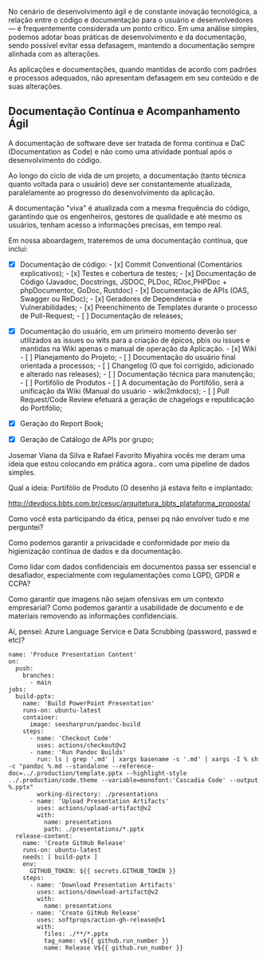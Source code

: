 No cenário de desenvolvimento ágil e de constante inovação tecnológica, a relação entre o código e documentação  para o usuário e desenvolvedores — é frequentemente considerada um ponto crítico.
Em uma análise simples, podemos adotar boas práticas de desenvolvimento e da documentação, sendo possível evitar essa defasagem, mantendo a documentação sempre alinhada com as alterações.

As aplicações e documentações, quando mantidas de acordo com padrões e processos adequados, não apresentam defasagem em seu conteúdo e de suas alterações.

## Documentação Contínua e Acompanhamento Ágil
A documentação de software deve ser tratada de forma contínua e DaC (Documentation as Code)  e não como uma atividade pontual após o desenvolvimento do código. 

Ao longo do ciclo de vida de um projeto, a documentação (tanto técnica quanto voltada para o usuário) deve ser constantemente atualizada, paralelamente ao progresso do desenvolvimento da aplicação.

A documentação "viva" é atualizada com a mesma frequência do código, garantindo que os engenheiros, gestores de qualidade e até mesmo os usuários, tenham acesso a informações precisas, em tempo real. 

Em nossa aboardagem, trateremos de uma documentação contínua, que inclui:

- [x] Documentação de código:
      - [x] Commit Conventional (Comentários explicativos);
      - [x] Testes e cobertura de testes;
      - [x] Documentação de Código (Javadoc, Docstrings, JSDOC, PLDoc, RDoc,PHPDoc + phpDocumentor, GoDoc, Rustdoc)
      - [x] Documentação de APIs (OAS, Swagger ou ReDoc);
      - [x] Geradores de Dependencia e Vulnerabilidades;
      - [x] Preenchimento de Templates durante o processo de Pull-Request;
      - [ ] Documentação de releases;

- [x] Documentação do usuário, em um primeiro momento deverão ser utilizados as issues ou wits para a criação de épicos, pbis ou issues e mantidas na Wiki apenas o manual de operação da Aplicação.
      - [x] Wiki
      - [ ] Planejamento do Projeto;
      - [ ] Documentação do usuário final orientada a processos;
      - [ ] Changelog (O que foi corrigido, adicionado e alterado nas releases);
      - [ ] Documentação técnica para manutenção;
      - [ ] Portifólio de Produtos
      - [ ] A documentação do Portifólio, será a unificação da Wiki (Manual do usuário - wiki2mkdocs);
      - [ ] Pull Request/Code Review efetuará a geração de chagelogs e republicação do Portifólio;
 - [x] Geração do Report Book;
 - [x] Geração de Catálogo de APIs por grupo;


Josemar Viana da Silva e Rafael Favorito Miyahira vocês me deram uma ideia que estou colocando em prática agora.. com uma pipeline de dados simples.
 
Qual a ideia: Portifólio de Produto (O desenho já estava feito e implantado:
 
 http://devdocs.bbts.com.br/cesuc/arquitetura_bbts_plataforma_proposta/
 
Como você esta participando da ética, pensei pq não envolver tudo e me perguntei?
 
Como podemos garantir a privacidade e conformidade por meio da higienização contínua de dados e da documentação.
 
Como lidar com dados confidenciais em documentos passa ser  essencial e desafiador, especialmente com regulamentações como LGPD, GPDR e CCPA?
 
Como garantir que imagens não sejam ofensivas em um contexto empresarial?  Como podemos garantir a usabilidade de documento e de materiais removendo as  informações confidenciais.
 
Aí, pensei: Azure Language Service e Data Scrubbing (password, passwd e etc)?
```
name: 'Produce Presentation Content'
on:
  push:
    branches:
      - main
jobs:
  build-pptx:
    name: 'Build PowerPoint Presentation'
    runs-on: ubuntu-latest
    container:
      image: seesharprun/pandoc-build
    steps:
      - name: 'Checkout Code'
        uses: actions/checkout@v2
      - name: 'Run Pandoc Builds'
        run: ls | grep '.md' | xargs basename -s '.md' | xargs -I % sh -c "pandoc %.md --standalone --reference-doc=../.production/template.pptx --highlight-style ../.production/code.theme --variable=monofont:'Cascadia Code' --output %.pptx"
        working-directory: ./presentations
      - name: 'Upload Presentation Artifacts'
        uses: actions/upload-artifact@v2
        with:
          name: presentations
          path: ./presentations/*.pptx
  release-content:
    name: 'Create GitHub Release'
    runs-on: ubuntu-latest
    needs: [ build-pptx ]
    env:
      GITHUB_TOKEN: ${{ secrets.GITHUB_TOKEN }} 
    steps:      
      - name: 'Download Presentation Artifacts'
        uses: actions/download-artifact@v2
        with:
          name: presentations
      - name: 'Create GitHub Release'
        uses: softprops/action-gh-release@v1
        with:
          files: ./**/*.pptx         
          tag_name: v${{ github.run_number }}
          name: Release V${{ github.run_number }}
```
